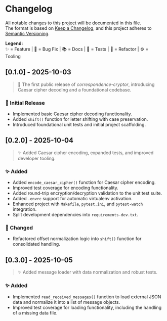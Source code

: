 # Changelog

All notable changes to this project will be documented in this file.  
The format is based on [Keep a Changelog](https://keepachangelog.com/en/1.1.0/), and this project adheres to [Semantic Versioning](https://semver.org/spec/v2.0.0.html).

**Legend:**  
✨ = Feature | 🐛 = Bug Fix | 📚 = Docs | 🧪 = Tests | 🧹 = Refactor | ⚙️ = Tooling

## [0.1.0] - 2025-10-03
> 🎉 The first public release of *correspondence-cryptor*, introducing Caesar cipher decoding and a foundational codebase.

### 🚀 Initial Release
- Implemented basic Caesar cipher decoding functionality.
- Added `shift()` function for letter shifting with case preservation.
- Introduced foundational unit tests and initial project scaffolding.

## [0.2.0] - 2025-10-04
> ✨ Added Caesar cipher encoding, expanded tests, and improved developer tooling.

### ✨ Added
- Added `encode_caesar_cipher()` function for Caesar cipher encoding.
- Improved test coverage for encoding functionality.
- Added round-trip encryption/decryption validation to the unit test suite.
- Added `.envrc` support for automatic virtualenv activation.
- Enhanced project with `Makefile`, `pytest.ini`, and `pytest-watch` integration.
- Split development dependencies into `requirements-dev.txt`.

### 🧹 Changed
- Refactored offset normalization logic into `shift()` function for consolidated handling.

## [0.3.0] - 2025-10-05
> ✨ Added message loader with data normalization and robust tests.

### ✨ Added
- Implemented `read_received_messages()` function to load external JSON data and normalize it into a list of message objects.
- Improved test coverage for loading functionality, including the handling of a missing data file.
